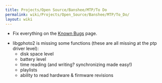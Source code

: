 ```yaml
---
title: Projects/Open Source/Banshee/MTP/To Do
permalink: wiki/Projects/Open_Source/Banshee/MTP/To_Do/
layout: wiki
---
```


-   Fix everything on the [Known
    Bugs](/wiki/Projects/Open_Source/Banshee/MTP/Known_Bugs "wikilink") page.

<!-- -->

-   libgphoto2 is missing some functions (these are all missing at the
    ptp driver level):
    -   disk space level
    -   battery level
    -   time reading (and writing? synchronizing made easy!)
    -   playlists
    -   ability to read hardware & firmware revisions

